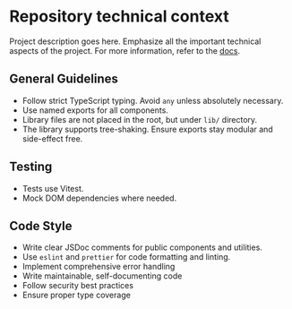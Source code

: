 # Repository technical context

Project description goes here. Emphasize all the important technical aspects of the project.
For more information, refer to the [docs](https://docs.github.com/en/copilot/how-tos/custom-instructions/adding-repository-custom-instructions-for-github-copilot).

## General Guidelines

- Follow strict TypeScript typing. Avoid `any` unless absolutely necessary.
- Use named exports for all components.
- Library files are not placed in the root, but under `lib/` directory.
- The library supports tree-shaking. Ensure exports stay modular and side-effect free.

## Testing

- Tests use Vitest.
- Mock DOM dependencies where needed.

## Code Style

- Write clear JSDoc comments for public components and utilities.
- Use `eslint` and `prettier` for code formatting and linting.
- Implement comprehensive error handling
- Write maintainable, self-documenting code
- Follow security best practices
- Ensure proper type coverage
